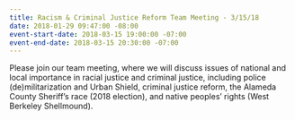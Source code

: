 ```yaml
---
title: Racism & Criminal Justice Reform Team Meeting - 3/15/18
date: 2018-01-29 09:47:00 -08:00
event-start-date: 2018-03-15 19:00:00 -07:00
event-end-date: 2018-03-15 20:30:00 -07:00
---
```


Please join our team meeting, where we will discuss issues of national and local importance in racial justice and criminal justice, including police (de)militarization and Urban Shield, criminal justice reform, the Alameda County Sheriff’s race (2018 election), and native peoples’ rights (West Berkeley Shellmound).